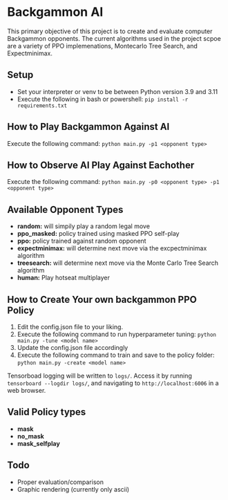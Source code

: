 # Backgammon AI

This primary objective of this project is to create and evaluate computer Backgammon opponents. The current algorithms used in the project scpoe are a variety of PPO implemenations, Montecarlo Tree Search, and Expectminimax.

## Setup

- Set your interpreter or venv to be between Python version 3.9 and 3.11
- Execute the following in bash or powershell: `pip install -r requirements.txt`

## How to Play Backgammon Against AI

Execute the following command: `python main.py -p1 <opponent type>`

## How to Observe AI Play Against Eachother

Execute the following command: `python main.py -p0 <opponent type> -p1 <opponent type>`

## Available Opponent Types

- **random:** will simpily play a random legal move
- **ppo_masked:** policy trained using masked PPO self-play
- **ppo:** policy trained against random opponent
- **expectminimax:** will determine next move via the excpectminimax algorithm
- **treesearch:** will determine next move via the Monte Carlo Tree Search algorithm
- **human:** Play hotseat multiplayer

## How to Create Your own backgammon PPO Policy

1. Edit the config.json file to your liking.
2. Execute the following command to run hyperparameter tuning:  `python main.py -tune <model name>`
3. Update the config.json file accordingly
4. Execute the following command to train and save to the policy folder:  `python main.py -create <model name>`

Tensorboad logging will be written to `logs/`. Access it by running `tensorboard --logdir logs/`, and navigating to `http://localhost:6006` in a web browser.

## Valid Policy types

- **mask**
- **no_mask**
- **mask_selfplay**

## Todo

- Proper evaluation/comparison
- Graphic rendering (currently only ascii)
